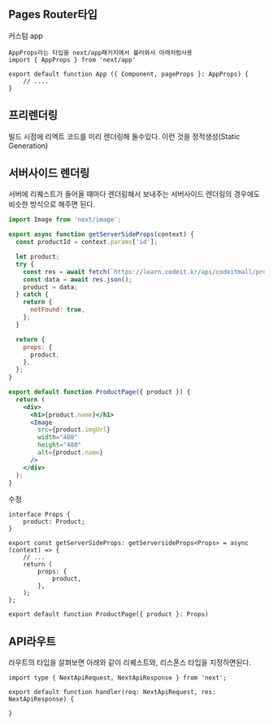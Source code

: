 ## Pages Router타입
커스텀 app
```app.tsx
AppProps라는 타입을 next/app패키지에서 불러와서 아래처럼사용
import { AppProps } from 'next/app'

export default function App ({ Component, pageProps }: AppProps) {
	// ....
}
```

## 프리렌더링
빌드  시점에 리엑트 코드를 미리 렌더링해 둘수있다. 이런 것을 정적생성(Static  Generation)

## 서버사이드 렌더링
서버에 리퀘스트가 들어올 때마다 렌더링해서 보내주는 서버사이드 렌더링의 경우에도 비슷한 방식으로 해주면 된다.
```jsx
import Image from 'next/image';

export async function getServerSideProps(context) {
  const productId = context.params['id'];

  let product;
  try {
    const res = await fetch(`https://learn.codeit.kr/api/codeitmall/products/${productId}`);
    const data = await res.json();
    product = data;
  } catch {
    return {
      notFound: true,
    };
  }

  return {
    props: {
      product,
    },
  };
}

export default function ProductPage({ product }) {
  return (
    <div>
      <h1>{product.name}</h1>
      <Image
        src={product.imgUrl}
        width="480"
        height="480"
        alt={product.name}
      />
    </div>
  );
}

```
수정
```tsx
interface Props {
	product: Product;
}

export const getServerSideProps: getServersideProps<Props> = async (context) => {
	// ...
	return (
		props: {
			product,	
		},
	);
};

export default function ProductPage({ product }: Props)
```

## API라우트
라우트의 타입을 살펴보면 아래와 같이 리퀘스트와, 리스폰스 타입을 지정하면된다.
```tsx
import type { NextApiRequest, NextApiResponse } from 'next';

export default function handler(req: NextApiRequest, res: NextApiResponse) {

}
```
